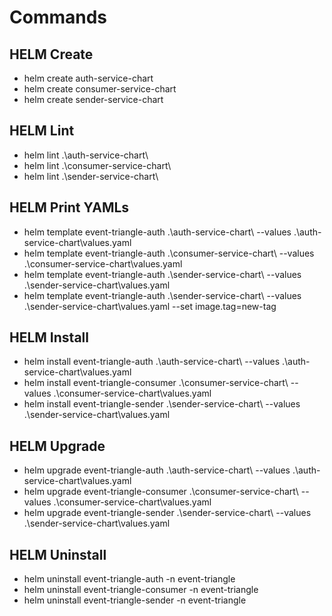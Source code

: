 ﻿# Commands

## HELM Create

- helm create auth-service-chart
- helm create consumer-service-chart
- helm create sender-service-chart

## HELM Lint

- helm lint .\auth-service-chart\
- helm lint .\consumer-service-chart\
- helm lint .\sender-service-chart\

## HELM Print YAMLs

- helm template event-triangle-auth .\auth-service-chart\ --values .\auth-service-chart\values.yaml
- helm template event-triangle-auth .\consumer-service-chart\ --values .\consumer-service-chart\values.yaml
- helm template event-triangle-auth .\sender-service-chart\ --values .\sender-service-chart\values.yaml
- helm template event-triangle-auth .\sender-service-chart\ --values .\sender-service-chart\values.yaml --set
  image.tag=new-tag

## HELM Install

- helm install event-triangle-auth .\auth-service-chart\ --values .\auth-service-chart\values.yaml
- helm install event-triangle-consumer .\consumer-service-chart\ --values .\consumer-service-chart\values.yaml
- helm install event-triangle-sender .\sender-service-chart\ --values .\sender-service-chart\values.yaml

## HELM Upgrade

- helm upgrade event-triangle-auth .\auth-service-chart\ --values .\auth-service-chart\values.yaml
- helm upgrade event-triangle-consumer .\consumer-service-chart\ --values .\consumer-service-chart\values.yaml
- helm upgrade event-triangle-sender .\sender-service-chart\ --values .\sender-service-chart\values.yaml

## HELM Uninstall

- helm uninstall event-triangle-auth -n event-triangle
- helm uninstall event-triangle-consumer -n event-triangle
- helm uninstall event-triangle-sender -n event-triangle
